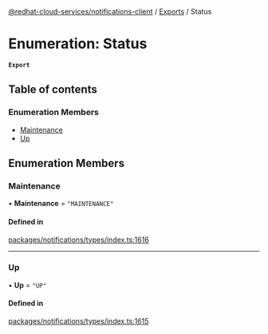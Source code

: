 [@redhat-cloud-services/notifications-client](../README.md) / [Exports](../modules.md) / Status

# Enumeration: Status

**`Export`**

## Table of contents

### Enumeration Members

- [Maintenance](Status.md#maintenance)
- [Up](Status.md#up)

## Enumeration Members

### Maintenance

• **Maintenance** = ``"MAINTENANCE"``

#### Defined in

[packages/notifications/types/index.ts:1616](https://github.com/RedHatInsights/javascript-clients/blob/main/packages/notifications/types/index.ts#L1616)

___

### Up

• **Up** = ``"UP"``

#### Defined in

[packages/notifications/types/index.ts:1615](https://github.com/RedHatInsights/javascript-clients/blob/main/packages/notifications/types/index.ts#L1615)
